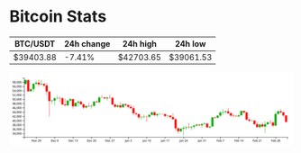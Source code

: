 # Bitcoin Stats

BTC/USDT|24h change|24h high|24h low|
|---|---|---|---|
|$39403.88|-7.41%|$42703.65|$39061.53|

<img src="./chart.svg">
